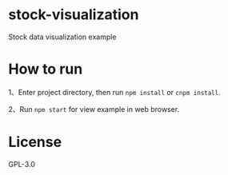 # stock-visualization
Stock data visualization example

# How to run
1、Enter project directory, then run `npm install` or `cnpm install`.

2、Run `npm start` for view example in web browser.

# License
GPL-3.0 